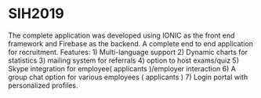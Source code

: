 # SIH2019
The complete application was developed using IONIC as the front end framework and Firebase as the backend. A complete end to end application for recruitment. Features: 1) Multi-language support 2) Dynamic charts for statistics 3) mailing system for referrals 4) option to host exams/quiz 5) Skype integration for employee( applicants )/employer interaction 6) A group chat option for various employees ( applicants )  7) Login portal with personalized profiles.
